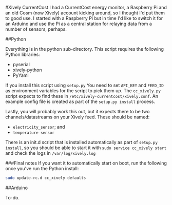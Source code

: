 #Xively CurrentCost
I had a CurrentCost energy monitor, a Raspberry Pi and an old Cosm (now Xively) account kicking around, so I thought I'd put them to good use. I started with a Raspberry Pi but in time I'd like to switch it for an Arduino and use the Pi as a central station for relaying data from a number of sensors, perhaps.


##Python

Everything is in the python sub-directory. This script requires the following Python libraries:
- pyserial
- xively-python
- PyYaml

If you install this script using ```setup.py``` You need to set ```API_KEY``` and ```FEED_ID``` as environment variables for the script to pick them up. The ```cc_xively.py``` script expects to find these in ```/etc/xively-currentcost/xively.conf```. An example config file is created as part of the ```setup.py install``` process.

Lastly, you will probably work this out, but it expects there to be two channels/datastreams on your Xively feed. These should be named:
- ```electricity_sensor```; and
- ```temperature sensor```

There is an init.d script that is installed automatically as part of ```setup.py install```, so you should be able to start it with ```sudo service cc_xively start``` and check the logs in ```/var/log/xively.log```

###Final notes
If you want it to automatically start on boot, run the following once you've run the Python install:

```bash
sudo update-rc.d cc_xively defaults
```

##Arduino

To-do.
